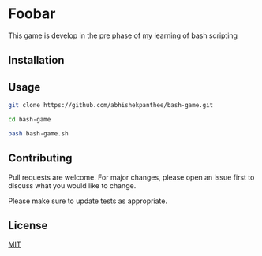 # Foobar

This game is develop in the pre phase of my learning of bash scripting 

## Installation




## Usage


```bash
git clone https://github.com/abhishekpanthee/bash-game.git 
```


```bash
cd bash-game
```

```bash
bash bash-game.sh 
```

## Contributing

Pull requests are welcome. For major changes, please open an issue first
to discuss what you would like to change.

Please make sure to update tests as appropriate.

## License

[MIT](https://choosealicense.com/licenses/mit/)
